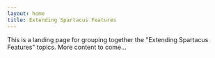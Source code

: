 ```yaml
---
layout: home
title: Extending Spartacus Features
---
```


This is a landing page for grouping together the "Extending Spartacus Features" topics. More content to come...
